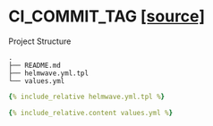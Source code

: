 # CI_COMMIT_TAG  [ [source] ](https://github.com/zhilyaev/helmwave/tree/main/docs/examples/CI_COMMIT_TAG)

Project Structure

```
.
├── README.md
├── helmwave.yml.tpl
└── values.yml

```



```yaml
{% include_relative helmwave.yml.tpl %}
```

```yaml
{% include_relative.content values.yml %}
```

